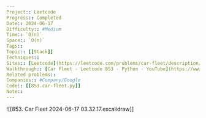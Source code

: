```yaml
---
Project:: Leetcode
Progress:: Completed
Date:: 2024-06-17
Difficulty:: #Medium 
Time:: `O(n)`
Space:: `O(n)`
Tags:: 
Topic:: [[Stack]]
Techniques:: 
Sites:: [Leetcode](https://leetcode.com/problems/car-fleet/description/)
Walkthrough:: [Car Fleet - Leetcode 853 - Python - YouTube](https://www.youtube.com/watch?v=Pr6T-3yB9RM)
Related problems:: 
Companies:: #Company/Google
Code:: [[853.car-fleet.py]]
Note:: 
---
```

![[853. Car Fleet 2024-06-17 03.32.17.excalidraw]]